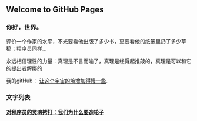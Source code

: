 ## Welcome to GitHub Pages


### 你好，世界。
评价一个作家的水平，不光要看他出版了多少书，更要看他的纸篓里扔了多少草稿；程序员同样...

永远相信理性的力量：真理是不言而喻了，真理是经得起推敲的，真理是可以和它的提出者解绑的



我的gitHub： [让这个宇宙的墒增加得慢一些](https://github.com/rongjoker).

### 文字列表

####  [对程序员的灵魂拷打：我们为什么要造轮子](https://github.com/rongjoker/rongjoker.github.io/blob/master/blog/whywemakecycle.md) 
